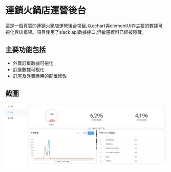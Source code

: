 # 連鎖火鍋店運營後台
這是一個真實的連鎖火鍋店運營後台項目,以echart與elementUI作主要的數據可視化與UI框架。項目使用了slack api數據接口,但敏感資料已經被隱藏。

## 主要功能包括
- 外賣訂單數據可視化
- 訂座數據可視化
- 訂座及外賣應用的配置修改

## 截圖
![image](./pic/chart.jpg)
